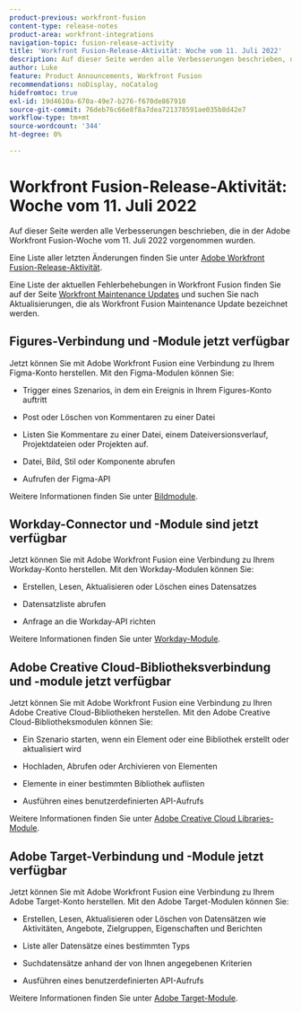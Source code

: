 ```yaml
---
product-previous: workfront-fusion
content-type: release-notes
product-area: workfront-integrations
navigation-topic: fusion-release-activity
title: 'Workfront Fusion-Release-Aktivität: Woche vom 11. Juli 2022'
description: Auf dieser Seite werden alle Verbesserungen beschrieben, die in der Adobe Workfront Fusion-Woche vom 11. Juli 2022 vorgenommen wurden.
author: Luke
feature: Product Announcements, Workfront Fusion
recommendations: noDisplay, noCatalog
hidefromtoc: true
exl-id: 19d4610a-670a-49e7-b276-f670de867910
source-git-commit: 76deb76c66e8f8a7dea721378591ae035b8d42e7
workflow-type: tm+mt
source-wordcount: '344'
ht-degree: 0%

---
```


# Workfront Fusion-Release-Aktivität: Woche vom 11. Juli 2022

Auf dieser Seite werden alle Verbesserungen beschrieben, die in der Adobe Workfront Fusion-Woche vom 11. Juli 2022 vorgenommen wurden.

Eine Liste aller letzten Änderungen finden Sie unter [Adobe Workfront Fusion-Release-Aktivität](../../../product-announcements/product-releases/fusion-release-activity/fusion-release-activity.md).

Eine Liste der aktuellen Fehlerbehebungen in Workfront Fusion finden Sie auf der Seite [Workfront Maintenance Updates](https://experienceleague.adobe.com/docs/workfront-known-issues/releases/current-updates.html) und suchen Sie nach Aktualisierungen, die als Workfront Fusion Maintenance Update bezeichnet werden.

## Figures-Verbindung und -Module jetzt verfügbar

Jetzt können Sie mit Adobe Workfront Fusion eine Verbindung zu Ihrem Figma-Konto herstellen. Mit den Figma-Modulen können Sie:

* Trigger eines Szenarios, in dem ein Ereignis in Ihrem Figures-Konto auftritt

* Post oder Löschen von Kommentaren zu einer Datei

* Listen Sie Kommentare zu einer Datei, einem Dateiversionsverlauf, Projektdateien oder Projekten auf.

* Datei, Bild, Stil oder Komponente abrufen

* Aufrufen der Figma-API


Weitere Informationen finden Sie unter [Bildmodule](../../../workfront-fusion/apps-and-their-modules/figma-modules.md).

## Workday-Connector und -Module sind jetzt verfügbar

Jetzt können Sie mit Adobe Workfront Fusion eine Verbindung zu Ihrem Workday-Konto herstellen. Mit den Workday-Modulen können Sie:

* Erstellen, Lesen, Aktualisieren oder Löschen eines Datensatzes

* Datensatzliste abrufen

* Anfrage an die Workday-API richten


Weitere Informationen finden Sie unter [Workday-Module](../../../workfront-fusion/apps-and-their-modules/workday-modules.md).

## Adobe Creative Cloud-Bibliotheksverbindung und -module jetzt verfügbar

Jetzt können Sie mit Adobe Workfront Fusion eine Verbindung zu Ihren Adobe Creative Cloud-Bibliotheken herstellen. Mit den Adobe Creative Cloud-Bibliotheksmodulen können Sie:

* Ein Szenario starten, wenn ein Element oder eine Bibliothek erstellt oder aktualisiert wird

* Hochladen, Abrufen oder Archivieren von Elementen

* Elemente in einer bestimmten Bibliothek auflisten

* Ausführen eines benutzerdefinierten API-Aufrufs


Weitere Informationen finden Sie unter [Adobe Creative Cloud Libraries-Module](../../../workfront-fusion/apps-and-their-modules/creative-cloud-libraries-modules.md).

## Adobe Target-Verbindung und -Module jetzt verfügbar

Jetzt können Sie mit Adobe Workfront Fusion eine Verbindung zu Ihrem Adobe Target-Konto herstellen. Mit den Adobe Target-Modulen können Sie:

* Erstellen, Lesen, Aktualisieren oder Löschen von Datensätzen wie Aktivitäten, Angebote, Zielgruppen, Eigenschaften und Berichten

* Liste aller Datensätze eines bestimmten Typs

* Suchdatensätze anhand der von Ihnen angegebenen Kriterien

* Ausführen eines benutzerdefinierten API-Aufrufs


Weitere Informationen finden Sie unter [Adobe Target-Module](../../../workfront-fusion/apps-and-their-modules/adobe-target-modules.md).
